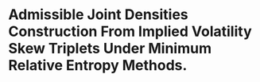 # Admissible Joint Densities Construction From Implied Volatility Skew Triplets Under Minimum Relative Entropy Methods.
